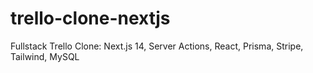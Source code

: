 # trello-clone-nextjs
Fullstack Trello Clone: Next.js 14, Server Actions, React, Prisma, Stripe, Tailwind, MySQL
